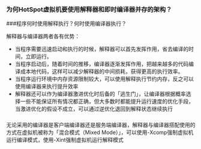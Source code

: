### 为何HotSpot虚拟机要使用解释器和即时编译器并存的架构？

###程序何时使用解释执行？何时使用编译器执行？

解释器与编译器两者各有优势：

+ 当程序需要迅速启动和执行的时候，解释器可以首先发挥作用，省去编译的时间，立即运行。
+ 当程序启动后，随着时间的推移，编译器逐渐发挥作用，把越来越多的代码编译成本地代码，这样可以减少解释器的中间损耗，获得更高的执行效率。
+ 当程序运行环境中内存资源限制较大，可以使用解释执行节约内存，反之可以使用编译器来执行提升效率
+ 解释器还可以作为编译器激进优化时后备的「逃生门」，让编译器根据概率选择一些不能保证所有情况都正确，但大多数时都能提升运行速度的优化手段，当激进优化的假设不成立，可以通过逆优化退回到解释状态继续执行

###

无论采用的编译器是客户端编译器还是服务端编译器，解释器与编译器搭配使用的方式在虚拟机被称为「混合模式（Mixed Mode）」，可以使用-Xcomp强制虚拟机运行编译模式，使用-Xint强制虚拟机运行解释模式